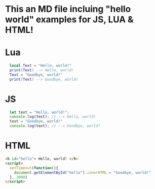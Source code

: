 # This an MD file incluing "hello world" examples for JS, LUA & HTML!

# Lua
```lua
  local Text = "Hello, world!"
  print(Text) --> Hello, world!
  Text = "Goodbye, world!"
  print(Text) --> Goodbye, world!
```

# JS
```js
  let text = "Hello, world!";
  console.log(text); // --> Hello, world!
  text = "Goodbye, world!"
  console.log(text); // --> Goodbye, world!
```

# HTML
```html
<h id="hello"> Hello, world! </h>
<script>
  setTimeout(function(){
    document.getElementById("hello").innerHTML = "Goodbye, world!"
  }, 3000)
</script>
```
